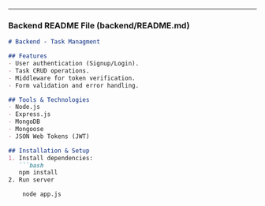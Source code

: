 
---

### **Backend README File (backend/README.md)**

```markdown
# Backend - Task Managment

## Features
- User authentication (Signup/Login).
- Task CRUD operations.
- Middleware for token verification.
- Form validation and error handling.

## Tools & Technologies
- Node.js
- Express.js
- MongoDB
- Mongoose
- JSON Web Tokens (JWT)

## Installation & Setup
1. Install dependencies:
   ```bash
   npm install
2. Run server

    node app.js
